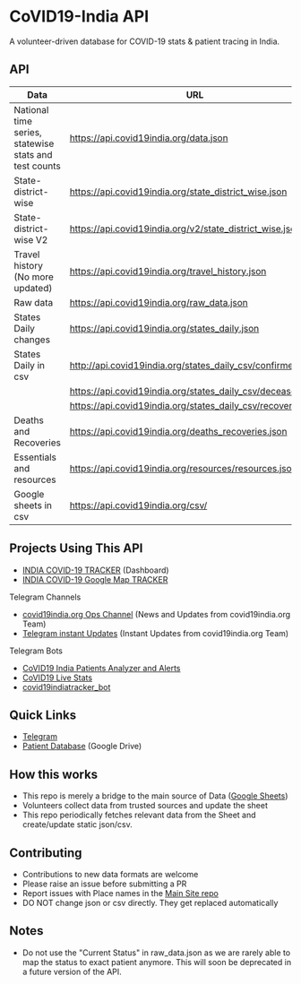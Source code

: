 # CoVID19-India API

A volunteer-driven database for COVID-19 stats & patient tracing in India.

## API

| Data                                                  | URL                                                   |
| ----------------------------------------------------- | ----------------------------------------------------- |
| National time series, statewise stats and test counts | https://api.covid19india.org/data.json                |
| State-district-wise                                   | https://api.covid19india.org/state_district_wise.json |
| State-district-wise V2                                | https://api.covid19india.org/v2/state_district_wise.json |
| Travel history (No more updated)                      | https://api.covid19india.org/travel_history.json      |
| Raw data                                              | https://api.covid19india.org/raw_data.json            |
| States Daily changes                                  | https://api.covid19india.org/states_daily.json        |
| States Daily in csv                                   | http://api.covid19india.org/states_daily_csv/confirmed.csv |
|                                                       | https://api.covid19india.org/states_daily_csv/deceased.csv |
|                                                       | https://api.covid19india.org/states_daily_csv/recovered.csv   |
| Deaths and Recoveries                                 | https://api.covid19india.org/deaths_recoveries.json   |
| Essentials and resources                              | https://api.covid19india.org/resources/resources.json  |
| Google sheets in csv                                  | https://api.covid19india.org/csv/                      |


## Projects Using This API

- [INDIA COVID-19 TRACKER](https://www.covid19india.org/) (Dashboard)
- [INDIA COVID-19 Google Map TRACKER](https://goo.gl/maps/U32Ex1gWQxmc6Aot8)

Telegram Channels
- [covid19india.org Ops Channel](https://t.me/covid19indiaorg) (News and Updates from covid19india.org Team)
- [Telegram instant Updates](https://t.me/covid19indiaorg_updates) (Instant Updates from covid19india.org Team)

Telegram Bots
- [CoVID19 India Patients Analyzer and Alerts](https://github.com/xsreality/covid19)
- [CoVID19 Live Stats](https://github.com/Tele-Bots/CovidBot)
- [covid19indiatracker_bot](https://github.com/cibinjoseph/covid19indiatracker_bot)


## Quick Links

- [Telegram](https://telegra.ph/CoVID-19--India-Ops-03-24)
- [Patient Database](http://patientdb.covid19india.org/) (Google Drive)

## How this works

- This repo is merely a bridge to the main source of Data ([Google Sheets](https://docs.google.com/spreadsheets/d/e/2PACX-1vSc_2y5N0I67wDU38DjDh35IZSIS30rQf7_NYZhtYYGU1jJYT6_kDx4YpF-qw0LSlGsBYP8pqM_a1Pd/pubhtml))
- Volunteers collect data from trusted sources and update the sheet
- This repo periodically fetches relevant data from the Sheet and create/update static json/csv.


## Contributing

- Contributions to new data formats are welcome
- Please raise an issue before submitting a PR
- Report issues with Place names in the [Main Site repo](https://github.com/covid19india/covid19india-react/issues)
- DO NOT change json or csv directly. They get replaced automatically

## Notes
- Do not use the "Current Status" in raw_data.json as we are rarely able to map the status to exact patient anymore. This will soon be deprecated in a future version of the API.
